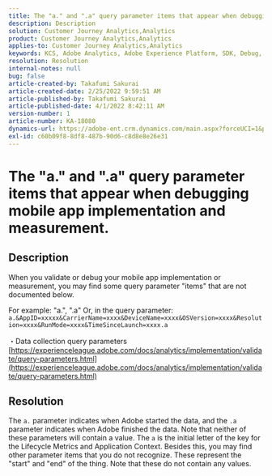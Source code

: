 ```yaml
---
title: The "a." and ".a" query parameter items that appear when debugging mobile app implementation and measurement.
description: Description
solution: Customer Journey Analytics,Analytics
product: Customer Journey Analytics,Analytics
applies-to: Customer Journey Analytics,Analytics
keywords: KCS, Adobe Analytics, Adobe Experience Platform, SDK, Debug, Query Parameters
resolution: Resolution
internal-notes: null
bug: false
article-created-by: Takafumi Sakurai
article-created-date: 2/25/2022 9:59:51 AM
article-published-by: Takafumi Sakurai
article-published-date: 4/1/2022 8:42:11 AM
version-number: 1
article-number: KA-18080
dynamics-url: https://adobe-ent.crm.dynamics.com/main.aspx?forceUCI=1&pagetype=entityrecord&etn=knowledgearticle&id=8e2808ab-2196-ec11-b400-000d3a58ba2e
exl-id: c60b09f8-8df8-487b-90d6-c8d8e8e26e31
---
```

# The "a." and ".a" query parameter items that appear when debugging mobile app implementation and measurement.

## Description


When you validate or debug your mobile app implementation or measurement, you may find some query parameter "items" that are not documented below.

For example: "a.", ".a" Or, in the query parameter: `a.&AppID=xxxxx&CarrierName=xxxx&DeviceName=xxxx&OSVersion=xxxx&Resolution=xxxx&RunMode=xxxx&TimeSinceLaunch=xxxx.a `

・Data collection query parameters
[https://experienceleague.adobe.com/docs/analytics/implementation/validate/query-parameters.html](https://experienceleague.adobe.com/docs/analytics/implementation/validate/query-parameters.html)




## Resolution


The `a.` parameter indicates when Adobe started the data, and the `.a` parameter indicates when Adobe finished the data. Note that neither of these parameters will contain a value. The `a` is the initial letter of the key for the Lifecycle Metrics and Application Context. Besides this, you may find other parameter items that you do not recognize. These represent the "start" and "end" of the thing. Note that these do not contain any values.
